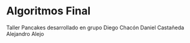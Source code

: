 # Algoritmos Final

Taller Pancakes desarrollado en grupo
Diego Chacón
Daniel Castañeda
Alejandro Alejo
